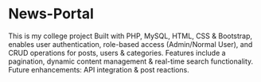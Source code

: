 # News-Portal
This is my college project Built with PHP, MySQL, HTML, CSS &amp; Bootstrap, enables user authentication, role-based access (Admin/Normal User), and CRUD operations for posts, users &amp; categories. Features include a pagination, dynamic content management &amp; real-time search functionality. Future enhancements: API integration &amp; post reactions.
